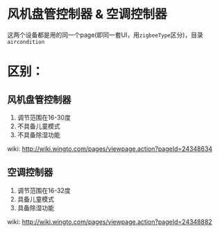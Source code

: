 # 风机盘管控制器 & 空调控制器

这两个设备都是用的同一个page(即同一套UI，用`zigbeeType`区分)，目录 `aircondition`

# 区别：

## 风机盘管控制器
1. 调节范围在16-30度
2. 不具备儿童模式
3. 不具备除湿功能

wiki: http://wiki.wingto.com/pages/viewpage.action?pageId=24348634

## 空调控制器

1. 调节范围在16-32度
2. 具备儿童模式
3. 具备除湿功能

wiki: http://wiki.wingto.com/pages/viewpage.action?pageId=24348882